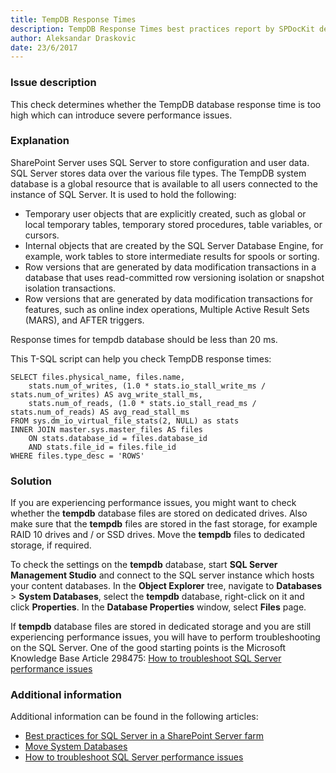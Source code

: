 ```yaml
---
title: TempDB Response Times
description: TempDB Response Times best practices report by SPDocKit determines whether the TempDB database response time is too high which can introduce severe performance issues.
author: Aleksandar Draskovic 
date: 23/6/2017
---
```

### Issue description
This check determines whether the TempDB database response time is too high which can introduce severe performance issues.
### Explanation
SharePoint Server uses SQL Server to store configuration and user data. SQL Server stores data over the various file types. The TempDB system database is a global resource that is available to all users connected to the instance of SQL Server. It is used to hold the following:
* Temporary user objects that are explicitly created, such as global or local temporary tables, temporary stored procedures, table variables, or cursors.
* Internal objects that are created by the SQL Server Database Engine, for example, work tables to store intermediate results for spools or sorting.
* Row versions that are generated by data modification transactions in a database that uses read-committed row versioning isolation or snapshot isolation transactions.
* Row versions that are generated by data modification transactions for features, such as online index operations, Multiple Active Result Sets (MARS), and AFTER triggers.

Response times for tempdb database should be less than 20 ms.

This T-SQL script can help you check TempDB response times:
```
SELECT files.physical_name, files.name,
	stats.num_of_writes, (1.0 * stats.io_stall_write_ms / stats.num_of_writes) AS avg_write_stall_ms,
	stats.num_of_reads, (1.0 * stats.io_stall_read_ms / stats.num_of_reads) AS avg_read_stall_ms
FROM sys.dm_io_virtual_file_stats(2, NULL) as stats
INNER JOIN master.sys.master_files AS files
	ON stats.database_id = files.database_id
	AND stats.file_id = files.file_id
WHERE files.type_desc = 'ROWS'
```
### Solution
If you are experiencing performance issues, you might want to check whether the **tempdb** database files are stored on dedicated drives. Also make sure that the **tempdb** files are stored in the fast storage, for example RAID 10 drives and / or SSD drives. Move the **tempdb** files to dedicated storage, if required.

To check the settings on the **tempdb** database, start **SQL Server Management Studio** and connect to the SQL server instance which hosts your content databases. In the **Object Explorer** tree, navigate to **Databases** > **System Databases**, select the **tempdb** database, right-click on it and click **Properties**. In the **Database Properties** window, select **Files** page.

If **tempdb** database files are stored in dedicated storage and you are still experiencing performance issues, you will have to perform troubleshooting on the SQL Server. One of the good starting points is the Microsoft Knowledge Base Article 298475: [How to troubleshoot SQL Server performance issues](https://support.microsoft.com/en-us/help/298475/how-to-troubleshoot-sql-server-performance-issues)
### Additional information 
Additional information can be found in the following articles:
* [Best practices for SQL Server in a SharePoint Server farm](https://technet.microsoft.com/en-us/library/hh292622.aspx)
* [Move System Databases](https://docs.microsoft.com/en-us/sql/relational-databases/databases/move-system-databases)
* [How to troubleshoot SQL Server performance issues](https://support.microsoft.com/en-us/help/298475/how-to-troubleshoot-sql-server-performance-issues)